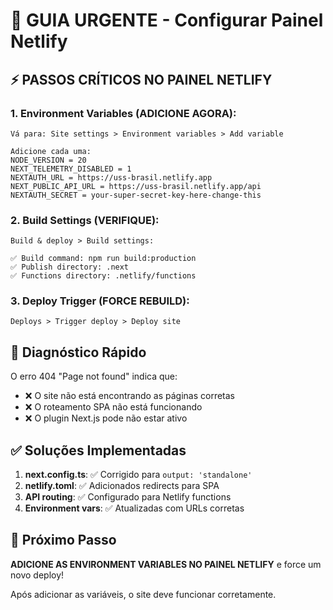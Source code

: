 # 🚨 GUIA URGENTE - Configurar Painel Netlify

## ⚡ PASSOS CRÍTICOS NO PAINEL NETLIFY

### 1. **Environment Variables** (ADICIONE AGORA):
```
Vá para: Site settings > Environment variables > Add variable

Adicione cada uma:
NODE_VERSION = 20
NEXT_TELEMETRY_DISABLED = 1  
NEXTAUTH_URL = https://uss-brasil.netlify.app
NEXT_PUBLIC_API_URL = https://uss-brasil.netlify.app/api
NEXTAUTH_SECRET = your-super-secret-key-here-change-this
```

### 2. **Build Settings** (VERIFIQUE):
```
Build & deploy > Build settings:

✅ Build command: npm run build:production
✅ Publish directory: .next  
✅ Functions directory: .netlify/functions
```

### 3. **Deploy Trigger** (FORCE REBUILD):
```
Deploys > Trigger deploy > Deploy site
```

## 🎯 Diagnóstico Rápido

O erro 404 "Page not found" indica que:
- ❌ O site não está encontrando as páginas corretas
- ❌ O roteamento SPA não está funcionando
- ❌ O plugin Next.js pode não estar ativo

## ✅ Soluções Implementadas

1. **next.config.ts**: ✅ Corrigido para `output: 'standalone'`
2. **netlify.toml**: ✅ Adicionados redirects para SPA
3. **API routing**: ✅ Configurado para Netlify functions
4. **Environment vars**: ✅ Atualizadas com URLs corretas

## 🚀 Próximo Passo

**ADICIONE AS ENVIRONMENT VARIABLES NO PAINEL NETLIFY** e force um novo deploy!

Após adicionar as variáveis, o site deve funcionar corretamente.
